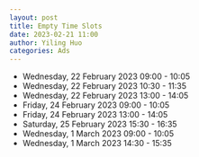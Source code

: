 ```yaml
---
layout: post
title: Empty Time Slots
date: 2023-02-21 11:00
author: Yiling Huo
categories: Ads
---
```


- Wednesday, 22 February 2023 09:00 - 10:05
- Wednesday, 22 February 2023 10:30 - 11:35
- Wednesday, 22 February 2023 13:00 - 14:05
- Friday, 24 February 2023 09:00 - 10:05
- Friday, 24 February 2023 13:00 - 14:05
- Saturday, 25 February 2023 15:30 - 16:35
- Wednesday, 1 March 2023 09:00 - 10:05
- Wednesday, 1 March 2023 14:30 - 15:35